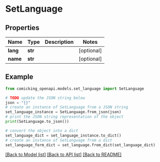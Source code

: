 # SetLanguage


## Properties

Name | Type | Description | Notes
------------ | ------------- | ------------- | -------------
**lang** | **str** |  | [optional] 
**name** | **str** |  | [optional] 

## Example

```python
from comicking_openapi.models.set_language import SetLanguage

# TODO update the JSON string below
json = "{}"
# create an instance of SetLanguage from a JSON string
set_language_instance = SetLanguage.from_json(json)
# print the JSON string representation of the object
print(SetLanguage.to_json())

# convert the object into a dict
set_language_dict = set_language_instance.to_dict()
# create an instance of SetLanguage from a dict
set_language_form_dict = set_language.from_dict(set_language_dict)
```
[[Back to Model list]](../README.md#documentation-for-models) [[Back to API list]](../README.md#documentation-for-api-endpoints) [[Back to README]](../README.md)


